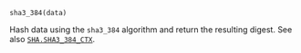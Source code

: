```
sha3_384(data)
```

Hash data using the `sha3_384` algorithm and return the resulting digest. See also [`SHA.SHA3_384_CTX`](@ref).
